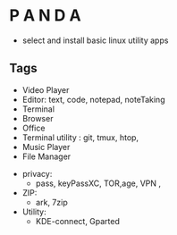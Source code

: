  # P A N D A

- select and install basic linux utility apps

## Tags
- Video Player
- Editor: text, code, notepad, noteTaking
- Terminal
- Browser
- Office
- Terminal utility : git, tmux, htop, 
- Music Player 
- File Manager
+ privacy: 
    - pass, keyPassXC, TOR,age, VPN ,
+ ZIP: 
    - ark, 7zip 
+ Utility: 
    - KDE-connect, Gparted 

